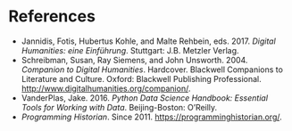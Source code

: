 # References

* Jannidis, Fotis, Hubertus Kohle, and Malte Rehbein, eds. 2017. *Digital Humanities: eine Einführung*. Stuttgart: J.B. Metzler Verlag.
* Schreibman, Susan, Ray Siemens, and John Unsworth. 2004. *Companion to Digital Humanities*. Hardcover. Blackwell Companions to Literature and Culture. Oxford: Blackwell Publishing Professional. http://www.digitalhumanities.org/companion/.
*  VanderPlas, Jake. 2016. *Python Data Science Handbook: Essential Tools for Working with Data*. Beijing-Boston: O’Reilly.
* *Programming Historian*. Since 2011. https://programminghistorian.org/.



